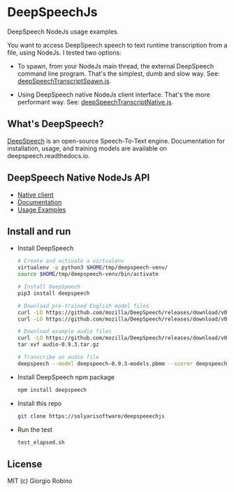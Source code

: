 # DeepSpeechJs

DeepSpeech NodeJs usage examples.

You want to access DeepSpeech speech to text runtime transcription from a file, using NodeJs.
I tested two options:

- To spawn, from your NodeJs main thread, the external DeepSpeech command line program.
  That's the simplest, dumb and slow way. See: [deepSpeechTranscriptSpawn.js](deepSpeechTranscriptSpawn.js).

- Using DeepSpeech native NodeJs client interface. That's the more performant way.
  See: [deepSpeechTranscriptNative.js](deepSpeechTranscriptNative.js).


## What's DeepSpeech?

[DeepSpeech](https://github.com/mozilla/DeepSpeech) is an open-source Speech-To-Text engine.
Documentation for installation, usage, and training models are available on deepspeech.readthedocs.io.


## DeepSpeech Native NodeJs API

- [Native client](https://github.com/mozilla/DeepSpeech/tree/v0.9.3/native_client/javascript)
- [Documentation](https://deepspeech.readthedocs.io/en/v0.9.3/NodeJS-API.html#)
- [Usage Examples](https://github.com/mozilla/DeepSpeech-examples#javascript)


## Install and run

- Install DeepSpeech

  ```bash
  # Create and activate a virtualenv
  virtualenv -p python3 $HOME/tmp/deepspeech-venv/
  source $HOME/tmp/deepspeech-venv/bin/activate

  # Install DeepSpeech
  pip3 install deepspeech

  # Download pre-trained English model files
  curl -LO https://github.com/mozilla/DeepSpeech/releases/download/v0.9.3/deepspeech-0.9.3-models.pbmm
  curl -LO https://github.com/mozilla/DeepSpeech/releases/download/v0.9.3/deepspeech-0.9.3-models.scorer

  # Download example audio files
  curl -LO https://github.com/mozilla/DeepSpeech/releases/download/v0.9.3/audio-0.9.3.tar.gz
  tar xvf audio-0.9.3.tar.gz

  # Transcribe an audio file
  deepspeech --model deepspeech-0.9.3-models.pbmm --scorer deepspeech-0.9.3-models.scorer --audio audio/2830-3980-0043.wav
  ```

- Install DeepSpeech npm package
  ```bash
  npm install deepspeech
  ```

- Install this repo
  ```bash
  git clone https://solyarisoftware/deepspeeechjs
  ```

- Run the test
  ```bash
  test_elapsed.sh
  ```


## License
MIT (c) Giorgio Robino 

